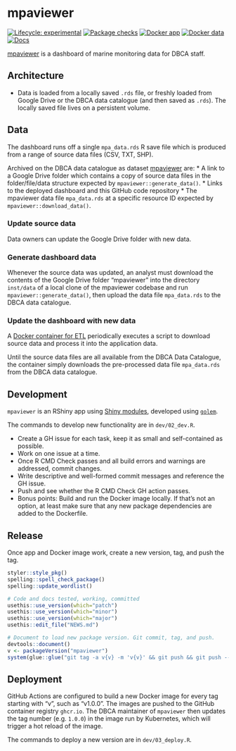
<!-- README.md is generated from README.Rmd. Please edit that file -->

# mpaviewer

<!-- badges: start -->

[![Lifecycle:
experimental](https://img.shields.io/badge/lifecycle-experimental-orange.svg)](https://lifecycle.r-lib.org/articles/stages.html#experimental)
[![Package
checks](https://github.com/dbca-wa/mpaviewer/workflows/R-CMD-check/badge.svg)](https://github.com/dbca-wa/mpaviewer/actions)
[![Docker
app](https://github.com/dbca-wa/mpaviewer/actions/workflows/docker.yaml/badge.svg)](https://github.com/dbca-wa/mpaviewer/actions/workflows/docker.yaml)
[![Docker
data](https://github.com/dbca-wa/mpaviewer/actions/workflows/docker_cron.yaml/badge.svg)](https://github.com/dbca-wa/mpaviewer/actions/workflows/docker_cron.yaml)
[![Docs](https://github.com/dbca-wa/mpaviewer/actions/workflows/pkgdown.yaml/badge.svg)](https://github.com/dbca-wa/mpaviewer/actions/workflows/pkgdown.yaml)
<!-- badges: end -->

[mpaviewer](https://mpaviewer.dbca.wa.gov.au/) is a dashboard of marine
monitoring data for DBCA staff.

## Architecture

-   Data is loaded from a locally saved `.rds` file, or freshly loaded
    from Google Drive or the DBCA data catalogue (and then saved as
    `.rds`). The locally saved file lives on a persistent volume.

## Data

The dashboard runs off a single `mpa_data.rds` R save file which is
produced from a range of source data files (CSV, TXT, SHP).

Archived on the DBCA data catalogue as dataset
[mpaviewer](https://data.dbca.wa.gov.au/dataset/mpaviewer) are: \* A
link to a Google Drive folder which contains a copy of source data files
in the folder/file/data structure expected by
`mpaviewer::generate_data()`. \* Links to the deployed dashboard and
this GitHub code repository \* The mpaviewer data file `mpa_data.rds` at
a specific resource ID expected by `mpaviewer::download_data()`.

### Update source data

Data owners can update the Google Drive folder with new data.

### Generate dashboard data

Whenever the source data was updated, an analyst must download the
contents of the Google Drive folder “mpaviewer” into the directory
`inst/data` of a local clone of the mpaviewer codebase and run
`mpaviewer::generate_data()`, then upload the data file `mpa_data.rds`
to the DBCA data catalogue.

### Update the dashboard with new data

A [Docker container for
ETL](https://github.com/dbca-wa/mpaviewer/pkgs/container/mpaviewer_cron)
periodically executes a script to download source data and process it
into the application data.

Until the source data files are all available from the DBCA Data
Catalogue, the container simply downloads the pre-processed data file
`mpa_data.rds` from the DBCA data catalogue.

## Development

`mpaviewer` is an RShiny app using [Shiny
modules](https://shiny.rstudio.com/articles/modules.html), developed
using [`golem`](https://mastering-shiny.org/scaling-modules.html).

The commands to develop new functionality are in `dev/02_dev.R`.

-   Create a GH issue for each task, keep it as small and self-contained
    as possible.
-   Work on one issue at a time.
-   Once R CMD Check passes and all build errors and warnings are
    addressed, commit changes.
-   Write descriptive and well-formed commit messages and reference the
    GH issue.
-   Push and see whether the R CMD Check GH action passes.
-   Bonus points: Build and run the Docker image locally. If that’s not
    an option, at least make sure that any new package dependencies are
    added to the Dockerfile.

## Release

Once app and Docker image work, create a new version, tag, and push the
tag.

``` r
styler::style_pkg()
spelling::spell_check_package()
spelling::update_wordlist()

# Code and docs tested, working, committed
usethis::use_version(which="patch")
usethis::use_version(which="minor")
usethis::use_version(which="major")
usethis::edit_file("NEWS.md")

# Document to load new package version. Git commit, tag, and push.
devtools::document()
v <- packageVersion("mpaviewer")
system(glue::glue("git tag -a v{v} -m 'v{v}' && git push && git push --tags"))
```

## Deployment

GitHub Actions are configured to build a new Docker image for every tag
starting with “v”, such as “v1.0.0”. The images are pushed to the GitHub
container registry `ghcr.io`. The DBCA maintainer of `mpaviewer` then
updates the tag number (e.g. `1.0.0`) in the image run by Kubernetes,
which will trigger a hot reload of the image.

The commands to deploy a new version are in `dev/03_deploy.R`.
